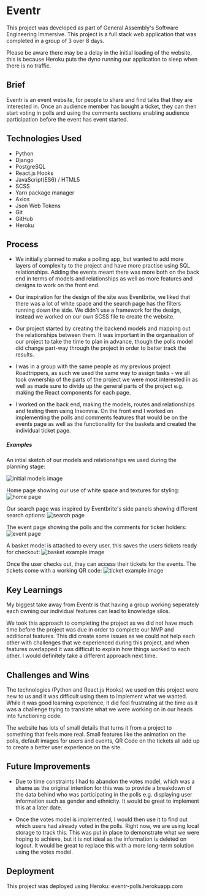 # Eventr

This project was developed as part of General Assembly's Software Engineering Immersive. This project is a full stack web application that was completed in a group of 3 over 8 days.

Please be aware there may be a delay in the initial loading of the website, this is because Heroku puts the dyno running our application to sleep when there is no traffic. 

## Brief

Eventr is an event website, for people to share and find talks that they are interested in. Once an audience member has bought a ticket, they can then start voting in polls and using the comments sections enabling audience participation before the event has event started.

## Technologies Used

* Python
* Django
* PostgreSQL
* React.js Hooks
* JavaScript(ES6) / HTML5
* SCSS
* Yarn package manager
* Axios
* Json Web Tokens
* Git
* GitHub
* Heroku

## Process

* We initially planned to make a polling app, but wanted to add more layers of complexity to the project and have more practise using SQL relationships. Adding the events meant there was more both on the back end in terms of models and relationships as well as more features and designs to work on the front end.

* Our inspiration for the design of the site was Eventbrite, we liked that there was a lot of white space and the search page has the filters running down the side. We didn't use a framework for the design, instead we worked on our own SCSS file to create the website.

* Our project started by creating the backend models and mapping out the relationships between them. It was important in the organisation of our project to take the time to plan in advance, though the polls model did change part-way through the project in order to better track the results.

* I was in a group with the same people as my previous project Roadtrippers, as such we used the same way to assign tasks - we all took ownership of the parts of the project we were most interested in as well as made sure to divide up the general parts of the project e.g. making the React components for each page.

* I worked on the back end, making the models, routes and relationships and testing them using Insomnia. On the front end I worked on implementing the polls and comments features that would be on the events page as well as the functionality for the baskets and created the individual ticket page.

##### Examples

An intial sketch of our models and relationships we used during the planning stage:

![initial models image](assets/example-initial-models.png)

Home page showing our use of white space and textures for styling:
![home page](assets/home-page.png)

Our search page was inspired by Eventbrite's side panels showing different search options:
![search page](assets/search-page.png)

The event page showing the polls and the comments for ticker holders:
![event page](assets/event-page.png)

A basket model is attached to every user, this saves the users tickets ready for checkout:
![basket example image](assets/basket-example.png)

Once the user checks out, they can access their tickets for the events. The tickets come with a working QR code:
![ticket example image](assets/ticket-example.png)

## Key Learnings

My biggest take away from Eventr is that having a group working seperately each owning our individual features can lead to knowledge silos. 

We took this approach to completing the project as we did not have much time before the project was due in order to complete our MVP and additional features. This did create some issues as we could not help each other with challenges that we experienced during this project, and when features overlapped it was difficult to explain how things worked to each other. I would definitely take a different approach next time.

## Challenges and Wins

The technologies (Python and React.js Hooks) we used on this project were new to us and it was difficult using them to implement what we wanted. While it was good learning experience, it did feel frustrating at the time as it was a challenge trying to translate what we were working on in our heads into functioning code.

The website has lots of small details that turns it from a project to something that feels more real. Small features like the animation on the polls, default images for users and events, QR Code on the tickets all add up to create a better user experience on the site.

## Future Improvements

* Due to time constraints I had to abandon the votes model, which was a shame as the original intention for this was to provide a breakdown of the data behind who was participating in the polls e.g. displaying user information such as gender and ethnicity. It would be great to implement this at a later date.

* Once the votes model is implemented, I would then use it to find out which users had already voted in the polls. Right now, we are using local storage to track this. This was put in place to demonstrate what we were hoping to achieve, but it is not ideal as the information is deleted on logout. It would be great to replace this with a more long-term solution using the votes model.

## Deployment

This project was deployed using Heroku:
eventr-polls.herokuapp.com